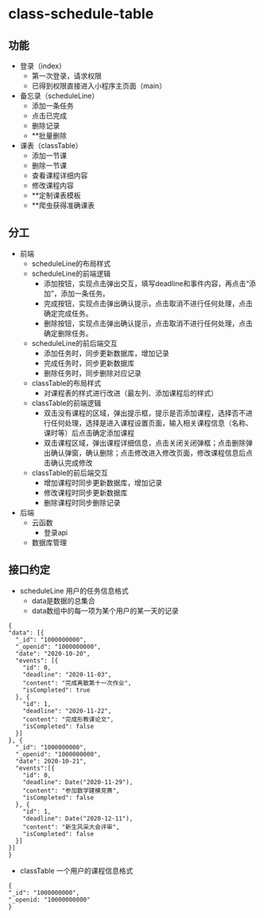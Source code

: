 # class-schedule-table
## 功能
- 登录（index）
  - 第一次登录，请求权限
  - 已得到权限直接进入小程序主页面（main）
- 备忘录（scheduleLine）
  - 添加一条任务
  - 点击已完成
  - 删除记录
  - **批量删除
- 课表（classTable）
  - 添加一节课
  - 删除一节课
  - 查看课程详细内容
  - 修改课程内容
  - **定制课表模板
  - **爬虫获得准确课表
## 分工
- 前端
  - scheduleLine的布局样式
  - scheduleLine的前端逻辑
    - 添加按钮，实现点击弹出交互，填写deadline和事件内容，再点击“添加”，添加一条任务。
    - 完成按钮，实现点击弹出确认提示，点击取消不进行任何处理，点击确定完成任务。
    - 删除按钮，实现点击弹出确认提示，点击取消不进行任何处理，点击确定删除任务。
  - scheduleLine的前后端交互
    - 添加任务时，同步更新数据库，增加记录
    - 完成任务时，同步更新数据库
    - 删除任务时，同步删除对应记录
  - classTable的布局样式
    - 对课程表的样式进行改进（最左列、添加课程后的样式）
  - classTable的前端逻辑
    - 双击没有课程的区域，弹出提示框，提示是否添加课程，选择否不进行任何处理，选择是进入课程设置页面，输入相关课程信息（名称、课时等）后点击确定添加课程
    - 双击课程区域，弹出课程详细信息，点击关闭关闭弹框；点击删除弹出确认弹窗，确认删除；点击修改进入修改页面，修改课程信息后点击确认完成修改
  - classTable的前后端交互
    - 增加课程时同步更新数据库，增加记录
    - 修改课程时同步更新数据库
    - 删除课程时同步删除记录
- 后端
  - 云函数
    - 登录api
  - 数据库管理

## 接口约定
  - scheduleLine 用户的任务信息格式
    - data是数据的总集合
    - data数组中的每一项为某个用户的某一天的记录
  ```
{
  "data": [{
    "_id": "1000000000",
    "_openid": "1000000000",
    "date": "2020-10-20",
    "events": [{
      "id": 0,
      "deadline": "2020-11-03",
      "content": "完成离散第十一次作业",
      "isCompleted": true
    }, {
      "id": 1,
      "deadline": "2020-11-22",
      "content": "完成形教课论文",
      "isCompleted": false
    }]
  }, {
    "_id": "1000000000",
    "_openid": "1000000000",
    "date": 2020-10-21",
    "events":[{
      "id": 0,
      "deadline": Date("2020-11-29"),
      "content": "参加数学建模竞赛",
      "isCompleted": false
    }, {
      "id": 1,
      "deadline": Date("2020-12-11"),
      "content": "新生风采大会评审",
      "isCompleted": false
    }]
  }]
}
  ```
  - classTable 一个用户的课程信息格式
  ```
{
  "_id": "1000000000",
  "_openid: "10000000000"
}
  ```
